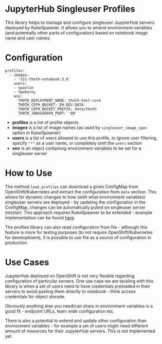 # JupyterHub Singleuser Profiles

This library helps to manage and configure singleuser JupyterHub servers deployed by KubeSpawner. It allows you to amend environment variables (and potentially other parts of configuration) based on notebook image name and user names.

# Configuration

```
profiles:
  - images:
    - 's2i-thoth-notebook:3.6'
    users:
    - vpavlin
    - fpokorny
    env:
      THOTH_DEPLOYMENT_NAME: thoth-test-core
      THOTH_CEPH_BUCKET: DH-DEV-DATA
      THOTH_CEPH_BUCKET_PREFIX: data/thoth
      THOTH_JANUSGRAPH_PORT: '80'
```

* **profiles** is a list of profile objects
* **images** is a list of image names (as used by `singleuser_image_spec` option in KubeSpawner)
* **users** is a list of users allowed to use this profile, to ignore user filtering, specify `"*"` as a user name, or completely omit the `users` section
* **env** is an object containing environment variables to be set for a singleuser server

# How to Use

The method `load_profiles` can download a given ConfigMap from OpenShift/Kubernetes and extract the configuration from `data` section. This allows for dynamic changes to how (with what environment variables) singleuser servers are deployed - by updating the configuration in the ConfigMap, changes can be automatically pulled on singleuser server (re)start. This approach requires KubeSpawner to be extended - example implementation can be found [here](https://github.com/AICoE/jupyterhub-ocp-oauth/blob/59d09091d725e6bc1349ffb1117d9c4cfaf6ef81/.jupyter/jupyterhub_config.py#L192-L202).

The profiles library can also read configuration from file - although this feature is more for testing purposes (to not require OpenShift/Kubernetes for developlment), it is possible to use file as a source of configuration in production.

# Use Cases

JupyterHub deployed on OpenShift is not very flexible regarding configuration of particular servers. One use case we are tackling with this library is when a set of users need to have credentials preloaded in their servers to avoid pasting them directly to notebook - think access credentials for object storade.

Obviously anything else you need/can share in environment variables is a good fit - endpoint URLs, team wide configuration etc.

There is also a potential to extend and update other configuration than environment variables - for example a set of users might need different amount of resources for their JupyterHub servers. This is not implemented yet.